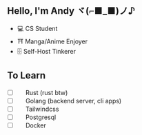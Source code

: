 ## Hello, I'm Andy ヾ(⌐■_■)ノ♪
- 💻 CS Student
- ⛩️ Manga/Anime Enjoyer
- 🗄️ Self-Host Tinkerer

## To Learn
- [ ] <img src="https://static-00.iconduck.com/assets.00/file-type-rust-icon-512x512-hbj9k2t2.png" width="15"/> Rust (rust btw)
- [ ] <img src="https://cdn.jsdelivr.net/gh/devicons/devicon@latest/icons/go/go-original.svg" width="15"/> Golang (backend server, cli apps)
- [ ] <img src="https://cdn.jsdelivr.net/gh/devicons/devicon@latest/icons/tailwindcss/tailwindcss-original.svg" width="15"/> Tailwindcss
- [ ] <img src="https://cdn.jsdelivr.net/gh/devicons/devicon@latest/icons/postgresql/postgresql-original.svg" width="15"/> Postgresql
- [ ] <img src="https://cdn.jsdelivr.net/gh/devicons/devicon@latest/icons/docker/docker-original.svg" width="15"/> Docker
